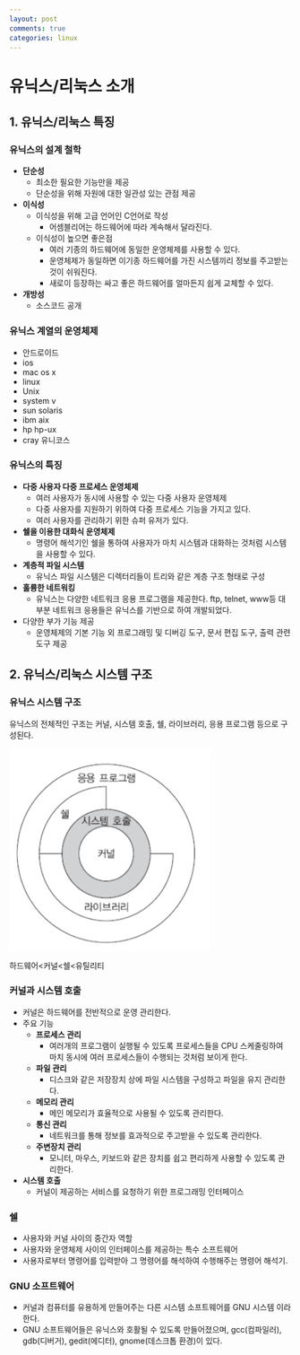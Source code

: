```yaml
---
layout: post
comments: true
categories: linux
---
```




# 유닉스/리눅스 소개



## 1. 유닉스/리눅스 특징



### 유닉스의 설계 철학

- **단순성**
  - 최소한 필요한 기능만을 제공
  - 단순성을 위해 자원에 대한 일관성 있는 관점 제공
- **이식성**
  - 이식성을 위해 고급 언어인 C언어로 작성
    - 어셈블리어는 하드웨어에 따라 계속해서 달라진다.
  - 이식성이 높으면 좋은점
    - 여러 기종의 하드웨어에 동일한 운영체제를 사용할 수 있다.
    - 운영체제가 동일하면 이기종 하드웨어를 가진 시스템끼리 정보를 주고받는 것이 쉬워진다.
    - 새로이 등장하는 싸고 좋은 하드웨어를 얼마든지 쉽게 교체할 수 있다.
- **개방성**
  - 소스코드 공개



### 유닉스 계열의 운영체제

- 안드로이드
- ios
- mac os x
- linux
- Unix
- system v
- sun solaris
- ibm aix
- hp hp-ux
- cray 유니코스



### 유닉스의 특징

- **다중 사용자 다중 프로세스 운영체제**
  - 여러 사용자가 동시에 사용할 수 있는 다중 사용자 운영체제
  - 다중 사용자를 지원하기 위하여 다중 프로세스 기능을 가지고 있다.
  - 여러 사용자를 관리하기 위한 슈퍼 유저가 있다.
- **쉘을 이용한 대화식 운영체제**
  - 명령어 해석기인 쉘을 통하여 사용자가 마치 시스템과 대화하는 것처럼 시스템을 사용할 수 있다.
- **계층적 파일 시스템**
  - 유닉스 파일 시스템은 디렉터리들이 트리와 같은 계층 구조 형태로 구성
- **훌륭한 네트워킹**
  - 유닉스는 다양한 네트워크 응용 프로그램을 제공한다. ftp, telnet, www등 대부분 네트워크 응용들은 유닉스를 기반으로 하여 개발되었다.
- 다양한 부가 기능 제공
  - 운영체제의 기본 기능 외 프로그래밍 및 디버깅 도구, 문서 편집 도구, 출력 관련 도구 제공



## 2. 유닉스/리눅스 시스템 구조



### 유닉스 시스템 구조

유닉스의 전체적인 구조는 커널, 시스템 호출, 쉘, 라이브러리, 응용 프로그램 등으로 구성된다.

![](../../assets/linux/unix1.PNG)

하드웨어<커널<쉘<유틸리티

### 커널과 시스템 호출

- 커널은 하드웨어를 전반적으로 운영 관리한다.
- 주요 기능
  - **프로세스 관리**
    - 여러개의 프로그램이 실행될 수 있도록 프로세스들을 CPU 스케줄링하여 마치 동시에 여러 프로세스들이 수행되는 것처럼 보이게 한다.
  - **파일 관리**
    - 디스크와 같은 저장장치 상에 파일 시스템을 구성하고 파일을 유지 관리한다.
  - **메모리 관리**
    - 메인 메모리가 효율적으로 사용될 수 있도록 관리한다.
  - **통신 관리**
    - 네트워크를 통해 정보를 효과적으로 주고받을 수 있도록 관리한다.
  - **주변장치 관리**
    - 모니터, 마우스, 키보드와 같은 장치를 쉽고 편리하게 사용할 수 있도록 관리한다.
- **시스템 호출**
  - 커널이 제공하는 서비스를 요청하기 위한 프로그래밍 인터페이스



### 쉘

- 사용자와 커널 사이의 중간자 역할
- 사용자와 운영체제 사이의 인터페이스를 제공하는 특수 소프트웨어
- 사용자로부터 명령어를 입력받아 그 명령어를 해석하여 수행해주는 명령어 해석기.



### GNU 소프트웨어

- 커널과 컴퓨터를 유용하게 만들어주는 다른 시스템 소프트웨어를 GNU 시스템 이라 한다.
- GNU 소프트웨어들은 유닉스와 호활될 수 있도록 만들어졌으며, gcc(컴파일러), gdb(디버거), gedit(에디터), gnome(데스크톱 환경)이 있다.











